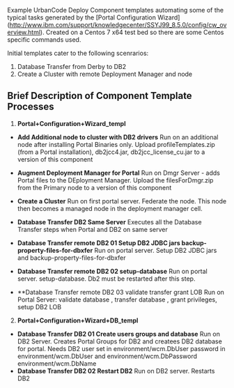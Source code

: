 Example UrbanCode Deploy Component templates automating some of the typical tasks generated by the [Portal Configuration Wizard] (http://www.ibm.com/support/knowledgecenter/SSYJ99_8.5.0/config/cw_overview.html). Created on a Centos 7 x64 test bed so there are some Centos specific commands used.

Initial templates cater to the following scenrarios:
1. Database Transfer from Derby to DB2
2. Create a Cluster with remote Deployment Manager and node 

## Brief Description of Component Template Processes
1. **Portal+Configuration+Wizard_templ**
  - **Add Additional node to cluster with DB2 drivers**
    Run on an additional node after installing Portal Binaries only. Upload profileTemplates.zip (from a Portal installation), db2jcc4.jar, db2jcc_license_cu.jar to a version of this component

  - **Augment Deployment Manager for Portal**
    Run on Dmgr Server - adds Portal files to the DEployment Manager. Upload the filesForDmgr.zip from the Primary node to a version of this component
    
  - **Create a Cluster**
    Run on first portal server. Federate the node. This node then becomes a managed node in the deployment manager cell.

  - **Database Transfer DB2 Same Server**
Executes all the Database Transfer steps when Portal and DB2 on same server

  - **Database Transfer remote DB2 01 Setup DB2 JDBC jars backup-property-files-for-dbxfer**
Run on portal server. Setup DB2 JDBC jars and backup-property-files-for-dbxfer

  - **Database Transfer remote DB2 02 setup-database**
Run on portal server. setup-database. Db2 must be restarted after this step.

  - **Database Transfer remote DB2 03 validate transfer grant LOB
Run on Portal Server: validate database , transfer database , grant privileges, setup DB2 LOB

2. **Portal+Configuration+Wizard+DB_templ**
  - **Database Transfer DB2 01 Create users groups and database**
Run on DB2 Server. Creates Portal Groups for DB2 and createes DB2 database for portal. Needs DB2 user set in environment/wcm.DbUser password in environment/wcm.DbUser and environment/wcm.DbPassword environment/wcm.DbName
  - **Database Transfer DB2 02 Restart DB2**
Run on DB2 server. Restarts DB2

